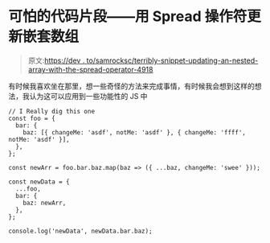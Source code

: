 # 可怕的代码片段——用 Spread 操作符更新嵌套数组

> 原文:[https://dev . to/samrocksc/terribly-snippet-updating-an-nested-array-with-the-spread-operator-4918](https://dev.to/samrocksc/horrible-snippet-updating-an-nested-array-with-the-spread-operator-4918)

有时候我喜欢坐在那里，想一些奇怪的方法来完成事情，有时候我会想到这样的想法，我认为这可以应用到一些功能性的 JS 中

```
// I Really dig this one
const foo = {
  bar: {
    baz: [{ changeMe: 'asdf', notMe: 'asdf' }, { changeMe: 'ffff', notMe: 'asdf' }],
  },
};

const newArr = foo.bar.baz.map(baz => ({ ...baz, changeMe: 'swee' }));

const newData = {
  ...foo,
  bar: {
    baz: newArr,
  },
};

console.log('newData', newData.bar.baz); 
```